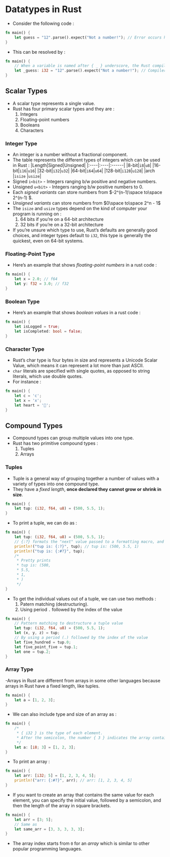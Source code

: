 # Datatypes in Rust

- Consider the following code :

```rust
fn main() {
    let guess = "12".parse().expect("Not a number!"); // Error occurs here, since no annotation is given for Rust to know to convert it into the required keyword
}
```

- This can be resolved by :

```rust
fn main() {
    // When a variable is named after { _ } underscore, the Rust compiler won't warn us about unused variable
    let _guess: i32 = "12".parse().expect("Not a number!"); // Compilers knows the desired datatype now
}
```

## Scalar Types

- A scalar type represents a single value.
- Rust has four primary scalar types and they are :
  1. Integers
  2. Floating-point numbers
  3. Booleans
  4. Characters

### Integer Type

- An integer is a number without a fractional component.
- The table represents the different types of integers which can be used in Rust :
  |Length|Signed|Unsigned|
  |:----|:----|:------|
  |8-bit|`i8`|`u8`|
  |16-bit|`i16`|`u16`|
  |32-bit|`i32`|`u32`|
  |64-bit|`i64`|`u64`|
  |128-bit|`i128`|`u128`|
  |arch |`isize` |`usize`|
- Signed `i<bit>` - Integers ranging b/w positive and negative numbers.
- Unsigned `u<bit>` - Integers ranging b/w positive numbers to 0.
- Each _signed variants_ can store numbers from $`-2^(n-1)\space to\space 2^(n-1) `$.
- _Unsigned variants_ can store numbers from $`0\space to\space 2^n - 1`$
- The `isize` and `usize` types depend on the kind of computer your program is running on :
  1. 64 bits if you’re on a 64-bit architecture
  2. 32 bits if you’re on a 32-bit architecture
- If you’re unsure which type to use, Rust’s defaults are generally good choices, and integer types default to `i32`, this type is generally the quickest, even on 64-bit systems.

### Floating-Point Type

- Here’s an example that shows _floating-point numbers_ in a rust code :

```rust
fn main() {
    let x = 2.0; // f64
    let y: f32 = 3.0; // f32
}
```

### Boolean Type

- Here’s an example that shows _boolean values_ in a rust code :

```rust
fn main() {
    let isLogged = true;
    let isCompleted: bool = false;
}
```

### Character Type

- Rust’s char type is four bytes in size and represents a Unicode Scalar Value, which means it can represent a lot more than just ASCII.
- `char` literals are specified with single quotes, as opposed to string literals, which use double quotes.
- For instance :

```rust
fn main() {
    let c = 'c';
    let x = 'x';
    let heart = '💖';
}
```

## Compound Types

- Compound types can group multiple values into one type.
- Rust has two primitive compound types :
  1. Tuples
  2. Arrays

### Tuples

- Tuple is a general way of grouping together a number of values with a variety of types into one compound type.
- They have a _fixed length_, **once declared they cannot grow or shrink in size**.

```rust
fn main() {
    let tup: (i32, f64, u8) = (500, 5.5, 1);
}
```

- To print a tuple, we can do as :

```rust
fn main() {
    let tup: (i32, f64, u8) = (500, 5.5, 1);
    // {:?} formats the "next" value passed to a formatting macro, and supports anything that implements "Debug"
    println!("tup is: {:?}", tup); // tup is: (500, 5.5, 1)
    println!("tup is: {:#?}", tup);
    /*
     * Pretty prints
     * tup is: (500,
     * 5.5,
     * 1,
     * )
     */
}
```

- To get the individual values out of a tuple, we can use two methods :
  1. Patern matching (destructuring).
  2. Using period `.` followed by the index of the value

```rust
fn main() {
    // Pattern matching to destructure a tuple value
    let tup: (i32, f64, u8) = (500, 5.5, 1);
    let (x, y, z) = tup;
    // By using a period (.) followed by the index of the value
    let five_hundred = tup.0;
    let five_point_five = tup.1;
    let one = tup.2;
}
```

### Array Type

-Arrays in Rust are different from arrays in some other languages because arrays in Rust have a fixed length, like tuples.

```rust
fn main() {
    let a = [1, 2, 3];
}
```

- We can also include type and size of an array as :

```rust
fn main() {
    /*
     * { i32 } is the type of each element.
     * After the semicolon, the number { 3 } indicates the array contains three elements.
     */
    let a: [i8; 3] = [1, 2, 3];
}
```

- To print an array :

```rust
fn main() {
    let arr: [i32; 5] = [1, 2, 3, 4, 5];
    println!("arr: {:#?}", arr); // arr: [1, 2, 3, 4, 5]
}

```

- If you want to create an array that contains the same value for each element, you can specify the initial value, followed by a semicolon, and then the length of the array in square brackets.

```rust
fn main() {
    let arr = [3; 5];
    // Same as
    let same_arr = [3, 3, 3, 3, 3];
}
```

- The array index starts from `0` for an _array_ which is similar to other popular programming languages.
